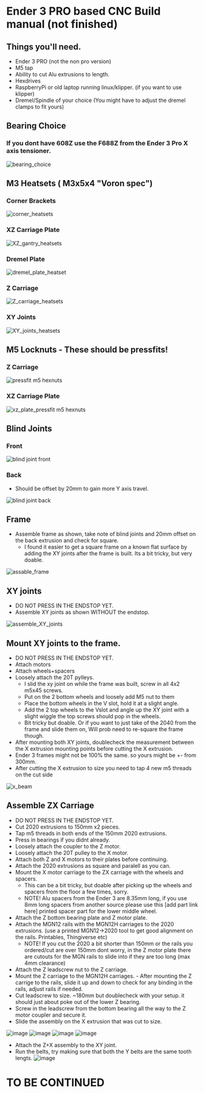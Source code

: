 # Ender 3 PRO based CNC Build manual (not finished)


## Things you'll need. 
- Ender 3 PRO (not the non pro version)
- M5 tap
- Ability to cut Alu extrusions to length.
- Hexdrives
- RaspberryPi or old laptop running linux/klipper. (if you want to use klipper)
- Dremel/Spindle of your choice (You might have to adjust the dremel clamps to fit yours)

## Bearing Choice
### If you dont have 608Z use the F688Z from the Ender 3 Pro X axis tensioner. 
![bearing_choice](https://github.com/user-attachments/assets/d841fb1d-110e-4ea4-9d34-9ba2e50c555c)

## M3 Heatsets ( M3x5x4 "Voron spec") 

### Corner Brackets
![corner_heatsets](https://github.com/user-attachments/assets/06044989-acee-415d-8073-7125a64f05ce)

### XZ Carriage Plate
![XZ_gantry_heatsets](https://github.com/user-attachments/assets/4fba9685-d5d5-408a-81e0-5332c101e72b)

### Dremel Plate
![dremel_plate_heatset](https://github.com/user-attachments/assets/914e1b90-3d9a-4424-9e26-8e420fbec676)

### Z Carriage
![Z_carriage_heatsets](https://github.com/user-attachments/assets/64c9cadd-f4e9-4abc-87e2-47490f4da957)

### XY Joints 
![XY_joints_heatsets](https://github.com/user-attachments/assets/bd5b7e90-6996-4121-8462-ed7e13717325)

## M5 Locknuts - These should be pressfits!

### Z Carriage 
![pressfit m5 hexnuts](https://github.com/user-attachments/assets/0c3ac4f8-af64-4019-a32e-04f9a0526972)

### XZ Carriage Plate
![xz_plate_pressfit m5 hexnuts](https://github.com/user-attachments/assets/1a03e0ed-d0fd-46fe-8d61-cae9c9132e79)

## Blind Joints

### Front 
![blind joint front](https://github.com/user-attachments/assets/08630ece-b02c-4bb3-bf43-59ef3e6ea5a9)

### Back
* Should be offset by 20mm to gain more Y axis travel.
  
![blind joint back](https://github.com/user-attachments/assets/a60326e6-98f7-465b-b56b-e87a3059d8f2)

## Frame
* Assemble frame as shown, take note of blind joints and 20mm offset on the back extrusion and check for square.
  - I found it easier to get a square frame on a known flat surface by adding the XY joints after the frame is built. Its a bit tricky, but very doable. 

![assable_frame](https://github.com/user-attachments/assets/e2e27689-e391-477f-b41b-ad53ba24886d)

## XY joints
* DO NOT PRESS IN THE ENDSTOP YET.
* Assemble XY joints as shown WITHOUT the endstop. 

![assemble_XY_joints](https://github.com/user-attachments/assets/580def93-8cf5-47b4-8840-5386116475d8)

## Mount XY joints to the frame. 
* DO NOT PRESS IN THE ENDSTOP YET.
* Attach motors
* Attach wheels+spacers
* Loosely attach the 20T pylleys.
  - I slid the xy joint on while the frame was built, screw in all 4x2 m5x45 screws.
  - Put on the 2 bottom wheels and loosely add M5 nut to them
  - Place the bottom wheels in the V slot, hold it at a slight angle.
  - Add the 2 top wheels to the Vslot and angle up the XY joint with a slight wiggle the top screws should pop in the wheels.
  - Bit tricky but doable. Or if you want to just take of the 2040 from the frame and slide them on, Will prob need to re-square the frame though.
* After mounting both XY joints, doublecheck the measurement between the X extrusion mounting points before cutting the X extrusion.
* Ender 3 frames might not be 100% the same. so yours might be +- from 300mm.
* After cutting the X extrusion to size you need to tap 4 new m5 threads on the cut side

![x_beam](https://github.com/user-attachments/assets/ccb7c652-776b-4105-b073-0b292099cf61)

## Assemble ZX Carriage
* DO NOT PRESS IN THE ENDSTOP YET.
* Cut 2020 extrusions to 150mm x2 pieces.
* Tap m5 threads in both ends of the 150mm 2020 extrusions.
* Press in bearings if you didnt already.
* Loosely attach the coupler to the Z motor.
* Loosely attach the 20T pulley to the X motor. 
* Attach both Z and X motors to their plates before continuing.
* Attach the 2020 extrusions as square and paralell as you can.
* Mount the X motor carriage to the ZX carriage with the wheels and spacers.
  - This can be a bit tricky, but doable after picking up the wheels and spacers from the floor a few times, sorry.
  - NOTE! Alu spacers from the Ender 3 are 8.35mm long, if you use 8mm long spacers from another source please use this [add part link here] printed spacer part for the lower middle wheel.
* Attach the Z bottom bearing plate and Z motor plate.
* Attach the MGN12 rails with the MGN12H carriages to the 2020 extrusions. (use a printed MGN12->2020 tool to get good alignment on the rails. Printables, Thingiverse etc)
  - NOTE! If you cut the 2020 a bit shorter than 150mm or the rails you ordered/cut are over 150mm dont worry, in the Z motor plate there are cutouts for the MGN rails to slide into if they are too long (max 4mm clearance)
* Attach the Z leadscrew nut to the Z carriage.
* Mount the Z carriage to the MGN12H carriages. - After mounting the Z carrige to the rails, slide it up and down to check for any binding in the rails, adjust rails if needed.
* Cut leadscrew to size. ~180mm but doublecheck with your setup. it should just about poke out of the lower Z bearing.  
* Screw in the leadscrew from the bottom bearing all the way to the Z motor coupler and secure it.
* Slide the assembly on the X extrusion that was cut to size. 

![image](https://github.com/user-attachments/assets/73a1652d-c0c2-4bb7-a2be-acec6fe921a0)
![image](https://github.com/user-attachments/assets/77d2ba43-ecc7-4f77-92b8-ad5840bc0d95)
![image](https://github.com/user-attachments/assets/81e4dd24-6af0-45d9-aec4-4afe465f2943)
![image](https://github.com/user-attachments/assets/1d12b738-2ca4-4740-9579-ff64bf323fd3)

* Attach the Z+X assembly to the XY joint.
* Run the belts, try making sure that both the Y belts are the same tooth lengts. 
![image](https://github.com/user-attachments/assets/607a5e4a-e18d-489b-a4ca-9fc7253c4f90)


# TO BE CONTINUED




